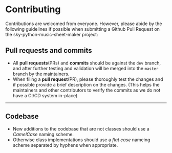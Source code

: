 # Contributing

Contributions are welcomed from everyone. However, please abide by the following guidelines if possible when submitting a Github Pull Request on the sky-python-music-sheet-maker project:

## Pull requests and commits

* All **pull requests**(PRs) and **commits** should be against the `dev` branch, and after further testing and validation will be merged into the `master` branch by the maintainers.
* When filing a **pull request**(PR), please thoroughly test the changes and if possible provide a brief description on the changes. (This helps the maintainers and other contributors to verify the commits as we do not have a CI/CD system in-place)

***

## Codebase

* New additions to the codebase that are not classes should use a *CamelCase* naming scheme.
* Otherwise class implementations should use a *flat case* nameing scheme separated by hyphens when appropriate.


